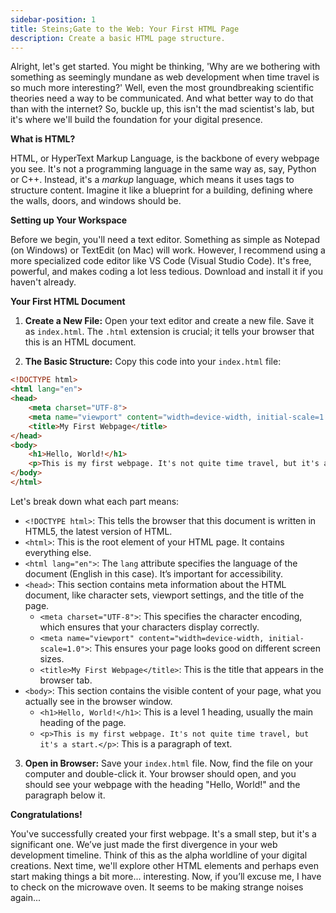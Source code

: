 ```yaml
--- 
sidebar-position: 1 
title: Steins;Gate to the Web: Your First HTML Page 
description: Create a basic HTML page structure.
---
```

Alright, let's get started. You might be thinking, 'Why are we bothering with something as seemingly mundane as web development when time travel is so much more interesting?' Well, even the most groundbreaking scientific theories need a way to be communicated. And what better way to do that than with the internet? So, buckle up, this isn't the mad scientist's lab, but it's where we'll build the foundation for your digital presence.

**What is HTML?**

HTML, or HyperText Markup Language, is the backbone of every webpage you see. It's not a programming language in the same way as, say, Python or C++. Instead, it's a *markup* language, which means it uses tags to structure content. Imagine it like a blueprint for a building, defining where the walls, doors, and windows should be. 

**Setting up Your Workspace**

Before we begin, you'll need a text editor. Something as simple as Notepad (on Windows) or TextEdit (on Mac) will work. However, I recommend using a more specialized code editor like VS Code (Visual Studio Code). It's free, powerful, and makes coding a lot less tedious. Download and install it if you haven't already.

**Your First HTML Document**

1.  **Create a New File:** Open your text editor and create a new file. Save it as `index.html`. The `.html` extension is crucial; it tells your browser that this is an HTML document.

2.  **The Basic Structure:** Copy this code into your `index.html` file:

```html
<!DOCTYPE html>
<html lang="en">
<head>
    <meta charset="UTF-8">
    <meta name="viewport" content="width=device-width, initial-scale=1.0">
    <title>My First Webpage</title>
</head>
<body>
    <h1>Hello, World!</h1>
    <p>This is my first webpage. It's not quite time travel, but it's a start.</p>
</body>
</html>
```

Let's break down what each part means:

*   `<!DOCTYPE html>`: This tells the browser that this document is written in HTML5, the latest version of HTML.
*   `<html>`: This is the root element of your HTML page. It contains everything else.
*   `<html lang="en">`: The `lang` attribute specifies the language of the document (English in this case). It’s important for accessibility.
*   `<head>`: This section contains meta information about the HTML document, like character sets, viewport settings, and the title of the page.
    *   `<meta charset="UTF-8">`: This specifies the character encoding, which ensures that your characters display correctly.
    *   `<meta name="viewport" content="width=device-width, initial-scale=1.0">`: This ensures your page looks good on different screen sizes.
    *   `<title>My First Webpage</title>`: This is the title that appears in the browser tab.
*   `<body>`: This section contains the visible content of your page, what you actually see in the browser window.
    *   `<h1>Hello, World!</h1>`: This is a level 1 heading, usually the main heading of the page.
    *   `<p>This is my first webpage. It's not quite time travel, but it's a start.</p>`: This is a paragraph of text.

3. **Open in Browser:** Save your `index.html` file. Now, find the file on your computer and double-click it. Your browser should open, and you should see your webpage with the heading "Hello, World!" and the paragraph below it. 

**Congratulations!**

You've successfully created your first webpage. It's a small step, but it's a significant one.  We’ve just made the first divergence in your web development timeline. Think of this as the alpha worldline of your digital creations. Next time, we'll explore other HTML elements and perhaps even start making things a bit more... interesting. Now, if you’ll excuse me, I have to check on the microwave oven. It seems to be making strange noises again...